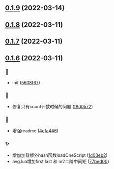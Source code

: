## [0.1.9](https://github.com/kongnet/skyrts/compare/v0.1.8...v0.1.9) (2022-03-14)




## [0.1.8](https://github.com/kongnet/skyrts/compare/v0.1.7...v0.1.8) (2022-03-11)




## [0.1.7](https://github.com/kongnet/skyrts/compare/v0.1.6...v0.1.7) (2022-03-11)




## [0.1.6](https://github.com/kongnet/skyrts/compare/5608f67873f197f416e28b27b87001a7cf16c6de...v0.1.6) (2022-03-11)


### :art:

* init ([5608f67](https://github.com/kongnet/skyrts/commit/5608f67873f197f416e28b27b87001a7cf16c6de))

### :bug:

* 修复只有count计数时候的问题 ([f8d0572](https://github.com/kongnet/skyrts/commit/f8d057249bd22e745345d017d96f184a97617953))

### :memo:

* 增强readme ([4efa446](https://github.com/kongnet/skyrts/commit/4efa4468870b6c1806b5258a65455896b73666b3))

### :sparkles:

* 增加加载额外hash函数loadOneScript ([1d03eb2](https://github.com/kongnet/skyrts/commit/1d03eb2e5c1573da69c8c5bc30b50114f47432f2))
* avg.lua增加first last 和 m2二阶中间矩 ([77bed00](https://github.com/kongnet/skyrts/commit/77bed007deebc90a53549f868e29ef0cac5a91b3))




